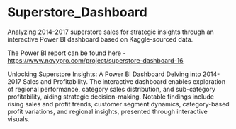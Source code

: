 # Superstore_Dashboard
Analyzing 2014-2017 superstore sales for strategic insights through an interactive Power BI dashboard based on Kaggle-sourced data.

The Power BI report can be found here -https://www.novypro.com/project/superstore-dashboard-16

Unlocking Superstore Insights: A Power BI Dashboard Delving into 2014-2017 Sales and Profitability. The interactive dashboard enables exploration of regional performance, category sales distribution, and sub-category profitability, aiding strategic decision-making. Notable findings include rising sales and profit trends, customer segment dynamics, category-based profit variations, and regional insights, presented through interactive visuals.


